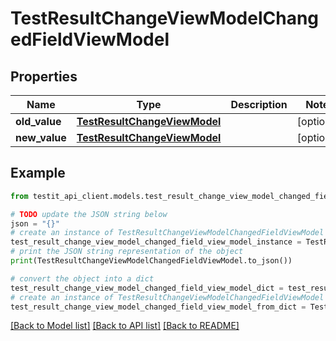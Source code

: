 # TestResultChangeViewModelChangedFieldViewModel


## Properties

Name | Type | Description | Notes
------------ | ------------- | ------------- | -------------
**old_value** | [**TestResultChangeViewModel**](TestResultChangeViewModel.md) |  | [optional] 
**new_value** | [**TestResultChangeViewModel**](TestResultChangeViewModel.md) |  | [optional] 

## Example

```python
from testit_api_client.models.test_result_change_view_model_changed_field_view_model import TestResultChangeViewModelChangedFieldViewModel

# TODO update the JSON string below
json = "{}"
# create an instance of TestResultChangeViewModelChangedFieldViewModel from a JSON string
test_result_change_view_model_changed_field_view_model_instance = TestResultChangeViewModelChangedFieldViewModel.from_json(json)
# print the JSON string representation of the object
print(TestResultChangeViewModelChangedFieldViewModel.to_json())

# convert the object into a dict
test_result_change_view_model_changed_field_view_model_dict = test_result_change_view_model_changed_field_view_model_instance.to_dict()
# create an instance of TestResultChangeViewModelChangedFieldViewModel from a dict
test_result_change_view_model_changed_field_view_model_from_dict = TestResultChangeViewModelChangedFieldViewModel.from_dict(test_result_change_view_model_changed_field_view_model_dict)
```
[[Back to Model list]](../README.md#documentation-for-models) [[Back to API list]](../README.md#documentation-for-api-endpoints) [[Back to README]](../README.md)



